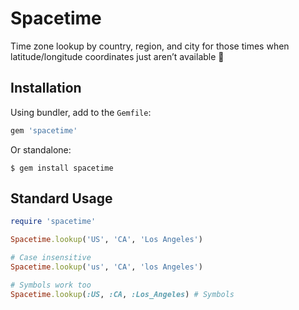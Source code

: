 # Spacetime

Time zone lookup by country, region, and city for those times when latitude/longitude coordinates just aren’t available 🚀

## Installation

Using bundler, add to the `Gemfile`:

```ruby
gem 'spacetime'
```

Or standalone:

```
$ gem install spacetime
```

## Standard Usage

```ruby
require 'spacetime'

Spacetime.lookup('US', 'CA', 'Los Angeles')

# Case insensitive
Spacetime.lookup('us', 'CA', 'los Angeles')

# Symbols work too
Spacetime.lookup(:US, :CA, :Los_Angeles) # Symbols
```
